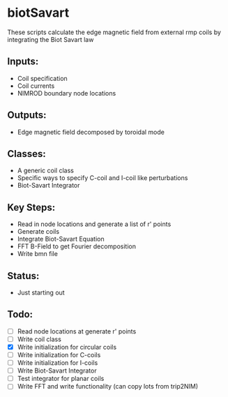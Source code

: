 # biotSavart
These scripts calculate the edge magnetic field from external rmp coils
by integrating the Biot Savart law 

## Inputs:
  - Coil specification
  - Coil currents
  - NIMROD boundary node locations

## Outputs:
  - Edge magnetic field decomposed by toroidal mode

## Classes:
  - A generic coil class
  - Specific ways to specify C-coil and I-coil like perturbations
  - Biot-Savart Integrator

## Key Steps:
  - Read in node locations and generate a list of r' points
  - Generate coils
  - Integrate Biot-Savart Equation
  - FFT B-Field to get Fourier decomposition
  - Write bmn file

## Status: 
  - Just starting out

## Todo:
  - [ ] Read node locations at generate r' points
  - [ ] Write coil class
  - [x] Write initialization for circular coils
  - [ ] Write initialization for C-coils  
  - [ ] Write initialization for I-coils
  - [ ] Write Biot-Savart Integrator
  - [ ] Test integrator for planar coils
  - [ ] Write FFT and write functionality (can copy lots from trip2NIM)

